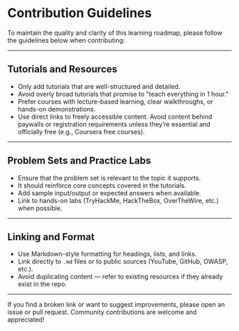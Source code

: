 # Contribution Guidelines

To maintain the quality and clarity of this learning roadmap, please follow the guidelines below when contributing:

---

## Tutorials and Resources

* Only add tutorials that are well-structured and detailed.
* Avoid overly broad tutorials that promise to "teach everything in 1 hour."
* Prefer courses with lecture-based learning, clear walkthroughs, or hands-on demonstrations.
* Use direct links to freely accessible content. Avoid content behind paywalls or registration requirements unless they’re essential and officially free (e.g., Coursera free courses).

---

## Problem Sets and Practice Labs

* Ensure that the problem set is relevant to the topic it supports.
* It should reinforce core concepts covered in the tutorials.
* Add sample input/output or expected answers when available.
* Link to hands-on labs (TryHackMe, HackTheBox, OverTheWire, etc.) when possible.

---

## Linking and Format

* Use Markdown-style formatting for headings, lists, and links.
* Link directly to `.md` files or to public sources (YouTube, GitHub, OWASP, etc.).
* Avoid duplicating content — refer to existing resources if they already exist in the repo.

---

If you find a broken link or want to suggest improvements, please open an issue or pull request. Community contributions are welcome and appreciated!
